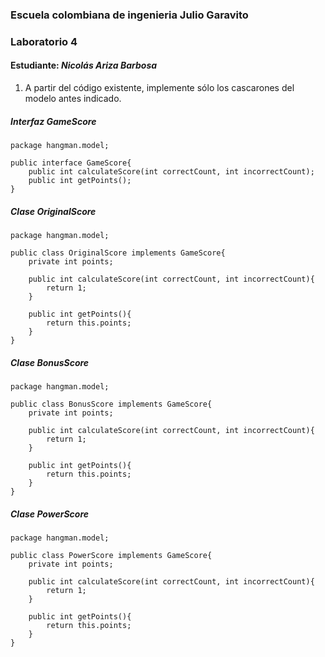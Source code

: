 ### Escuela colombiana de ingenieria Julio Garavito
### Laboratorio 4
#### Estudiante: *Nicolás Ariza Barbosa*
1. A partir del código existente, implemente sólo los cascarones del modelo antes indicado.
##### Interfaz GameScore
```
package hangman.model;

public interface GameScore{
	public int calculateScore(int correctCount, int incorrectCount);
	public int getPoints();
}
```
##### Clase OriginalScore
```
package hangman.model;

public class OriginalScore implements GameScore{
	private int points;
	
    public int calculateScore(int correctCount, int incorrectCount){
		return 1;
	}
	
	public int getPoints(){
		return this.points;
	}
}
```
##### Clase BonusScore
```
package hangman.model;

public class BonusScore implements GameScore{
    private int points;
    
	public int calculateScore(int correctCount, int incorrectCount){
		return 1;
	}
	
	public int getPoints(){
		return this.points;
	}
}
```
##### Clase PowerScore
```
package hangman.model;

public class PowerScore implements GameScore{
    private int points;
    
	public int calculateScore(int correctCount, int incorrectCount){
		return 1;
	}
	
	public int getPoints(){
		return this.points;
	}
}
```